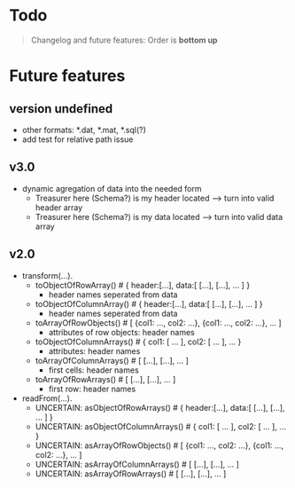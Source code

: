 # Todo
> Changelog and future features: Order is **bottom up**

# Future features
## version undefined
- other formats: *.dat, *.mat, *.sql(?)
- add test for relative path issue

## v3.0
- dynamic agregation of data into the needed form
  - Treasurer here (Schema?) is my header located --> turn into valid header array
  - Treasurer here (Schema?) is my data located --> turn into valid data array

## v2.0
- transform(...).
  - toObjectOfRowArray() # { header:[...], data:[ [...], [...], ... ] }
    - header names seperated from data
  - toObjectOfColumnArray() # { header:[...], data:[ [...], [...], ... ] }
    - header names seperated from data
  - toArrayOfRowObjects() # [ {col1: ..., col2: ...}, {col1: ..., col2: ...}, ... ]
    - attributes of row objects: header names
  - toObjectOfColumnArrays() # { col1: [ ... ], col2: [ ... ], ... }
    - attributes: header names
  - toArrayOfColumnArrays() # [ [...], [...], ... ]
    - first cells: header names
  - toArrayOfRowArrays() # [ [...], [...], ... ]
    - first row: header names
- readFrom(...).
  - UNCERTAIN: asObjectOfRowArrays() # { header:[...], data:[ [...], [...], ... ] }
  - UNCERTAIN: asObjectOfColumnArrays() # { col1: [ ... ], col2: [ ... ], ... }
  - UNCERTAIN: asArrayOfRowObjects() # [ {col1: ..., col2: ...}, {col1: ..., col2: ...}, ... ]
  - UNCERTAIN: asArrayOfColumnArrays() # [ [...], [...], ... ]
  - UNCERTAIN: asArrayOfRowArrays() # [ [...], [...], ... ]
  